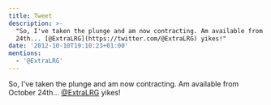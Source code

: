 ```yaml
---
title: Tweet
description: >-
  "So, I've taken the plunge and am now contracting. Am available from October
  24th... [@ExtraLRG](https://twitter.com/@ExtraLRG) yikes!"
date: '2012-10-10T19:10:23+01:00'
mentions:
  - '@ExtraLRG'
---
```

So, I've taken the plunge and am now contracting. Am available from October 24th... [@ExtraLRG](https://twitter.com/@ExtraLRG) yikes!
